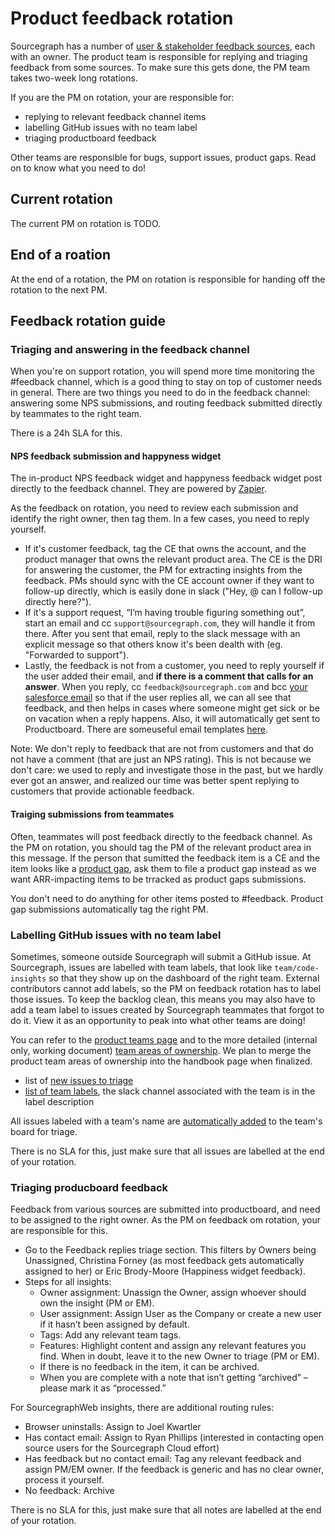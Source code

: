 # Product feedback rotation

Sourcegraph has a number of [user & stakeholder feedback sources](user_stakeholder_feedback.md), each with an owner. The product team is responsible for replying and triaging feedback from some sources. To make sure this gets done, the PM team takes two-week long rotations.

If you are the PM on rotation, your are responsible for:

- replying to relevant feedback channel items
- labelling GitHub issues with no team label
- triaging productboard feedback

Other teams are responsible for bugs, support issues, product gaps. Read on to know what you need to do!

## Current rotation

The current PM on rotation is TODO.

## End of a roation

At the end of a rotation, the PM on rotation is responsible for handing off the rotation to the next PM.

## Feedback rotation guide

### Triaging and answering in the feedback channel

When you're on support rotation, you will spend more time monitoring the #feedback channel, which is a good thing to stay on top of customer needs in general. There are two things you need to do in the feedback channel: answering some NPS submissions, and routing feedback submitted directly by teammates to the right team.

There is a 24h SLA for this.

#### NPS feedback submission and happyness widget

The in-product NPS feedback widget and happyness feedback widget post directly to the feedback channel. They are powered by [Zapier](https://zapier.com/app/zaps/folder/828861).

As the feedback on rotation, you need to review each submission and identify the right owner, then tag them. In a few cases, you need to reply yourself.

- If it's customer feedback, tag the CE that owns the account, and the product manager that owns the relevant product area. The CE is the DRI for answering the customer, the PM for extracting insights from the feedback. PMs should sync with the CE account owner if they want to follow-up directly, which is easily done in slack ("Hey, @<ce-owner> can I follow-up directly here?").
- If it's a support request, “I’m having trouble figuring something out”, start an email and cc `support@sourcegraph.com`, they will handle it from there. After you sent that email, reply to the slack message with an explicit message so that others know it's been dealth with (eg. "Forwarded to support").
- Lastly, the feedback is not from a customer, you need to reply yourself if the user added their email, and **if there is a comment that calls for an answer**. When you reply, cc `feedback@sourcegraph.com` and bcc [your salesforce email](https://www.google.com/url?q=https://sourcegraph2020.lightning.force.com/lightning/settings/personal/EmailToSalesforceUserSetup/home&sa=D&source=docs&ust=1644257326395356&usg=AOvVaw0KQKoT-nlb8dZb8xk7iyPa) so that if the user replies all, we can all see that feedback, and then helps in cases where someone might get sick or be on vacation when a reply happens. Also, it will automatically get sent to Productboard. There are someuseful email templates [here](https://docs.google.com/document/d/1TTRjK-CL38fdCvrVUgRL70agUiwDbQFJXCo8IuJmLls/edit#).

Note: We don't reply to feedback that are not from customers and that do not have a comment (that are just an NPS rating). This is not because we don't care: we used to reply and investigate those in the past, but we hardly ever got an answer, and realized our time was better spent replying to customers that provide actionable feedback.

#### Traiging submissions from teammates

Often, teammates will post feedback directly to the feedback channel. As the PM on rotation, you should tag the PM of the relevant product area in this message. If the person that sumitted the feedback item is a CE and the item looks like a [product gap](surfacing_product_feedback.md#what-is-a-product-gap), ask them to file a product gap instead as we want ARR-impacting items to be trracked as product gaps submissions.

You don't need to do anything for other items posted to #feedback. Product gap submissions automatically tag the right PM.

### Labelling GitHub issues with no team label

Sometimes, someone outside Sourcegraph will submit a GitHub issue. At Sourcegraph, issues are labelled with team labels, that look like `team/code-insights` so that they show up on the dashboard of the right team. External contributors cannot add labels, so the PM on feedback rotation has to label those issues. To keep the backlog clean, this means you may also have to add a team label to issues created by Sourcegraph teammates that forgot to do it. View it as an opportunity to peak into what other teams are doing!

You can refer to the [product teams page](../team/product_teams.md) and to the more detailed (internal only, working document) [team areas of ownership](../../engineering/process/engineering_ownership.md). We plan to merge the product team areas of ownership into the handbook page when finalized.

- list of [new issues to triage](https://github.com/sourcegraph/sourcegraph/issues?page=2&q=is%3Aissue+no%3Alabel+is%3Aopen)
- [list of team labels](https://github.com/sourcegraph/sourcegraph/labels?q=team+%2F), the slack channel associated with the team is in the label description

All issues labeled with a team's name are [automatically added](https://github.com/sourcegraph/sourcegraph/blob/main/.github/workflows/label-move.yml) to the team's board for triage.

There is no SLA for this, just make sure that all issues are labelled at the end of your rotation.

### Triaging producboard feedback

Feedback from various sources are submitted into productboard, and need to be assigned to the right owner. As the PM on feedback om rotation, your are responsible for this.

- Go to the Feedback replies triage section. This filters by Owners being Unassigned, Christina Forney (as most feedback gets automatically assigned to her) or Eric Brody-Moore (Happiness widget feedback).
- Steps for all insights:
  - Owner assignment: Unassign the Owner, assign whoever should own the insight (PM or EM).
  - User assignment: Assign User as the Company or create a new user if it hasn’t been assigned by default.
  - Tags: Add any relevant team tags.
  - Features: Highlight content and assign any relevant features you find. When in doubt, leave it to the new Owner to triage (PM or EM).
  - If there is no feedback in the item, it can be archived.
  - When you are complete with a note that isn’t getting “archived” – please mark it as “processed.”

For SourcegraphWeb insights, there are additional routing rules:

- Browser uninstalls: Assign to Joel Kwartler
- Has contact email: Assign to Ryan Phillips (interested in contacting open source users for the Sourcegraph Cloud effort)
- Has feedback but no contact email: Tag any relevant feedback and assign PM/EM owner. If the feedback is generic and has no clear owner, process it yourself.
- No feedback: Archive

There is no SLA for this, just make sure that all notes are labelled at the end of your rotation.

